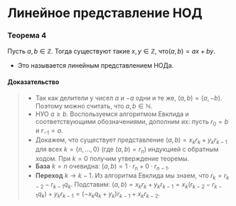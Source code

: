 # Линейное представление НОД

### **Теорема 4**

Пусть $a, b \in \mathbb{Z}$. Тогда существуют такие $x, y \in \mathbb{Z}$, что$(a, b) = ax + by$.

+ Это называется линейным представлением НОДа.

#### **Доказательство**

> + Так как делители у чисел $a$ и $-a$ одни и те же, $(a, b) = (a, -b)$. Поэтому можно считать, что $a, b \in \mathbb{N}$.
> + НУО $a \geq b$. Воспользуемся алгоритмом Евклида и соответствующими обозначениями, дополним их: пусть $r_0 = b$ и $r_{-1} = a$.
> + Докажем, что существует представление
>   $(a, b) = x_k r_k + y_k r_{k-1}$ для всех $k = \{n, \ldots, 0\}$ (где $(a, b) = r_n$) индукцией с обратным ходом. При $k = 0$ получим утверждение теоремы.
> + **База** $k = n$ очевидна: $(a, b) = 1 \cdot r_n + 0 \cdot r_{n-1}$.
> + **Переход** $k \to k-1$. Из алгоритма Евклида мы знаем, что $r_k = r_{k-2} - r_{k-1}q_k$. Подставим:
>   $(a, b) = x_k r_k + y_k r_{k-1} = x_k (r_{k-2} - r_{k-1}q_k) + y_k r_{k-1} = (-x_k q_k + y_k)r_{k-1} + x_k r_{k-2}$.
